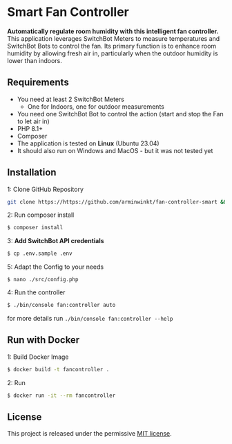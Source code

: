 # Smart Fan Controller

**Automatically regulate room humidity with this intelligent fan controller.**  
This application leverages SwitchBot Meters to measure temperatures and SwitchBot Bots to control the fan. Its primary function is to enhance room humidity by allowing fresh air in, particularly when the outdoor humidity is lower than indoors.

## Requirements

- You need at least 2 SwitchBot Meters
   - One for Indoors, one for outdoor measurements
- You need one SwitchBot Bot to control the action (start and stop the Fan to let air in)
- PHP 8.1+
- Composer
- The application is tested on **Linux** (Ubuntu 23.04)
- It should also run on Windows and MacOS - but it was not tested yet

## Installation

1: Clone GitHub Repository
```bash
git clone https://https://github.com/arminwinkt/fan-controller-smart && cd fan-controller-smart
```

2: Run composer install
```bash
$ composer install
```

3: **Add SwitchBot API credentials**
```bash
$ cp .env.sample .env
```

5: Adapt the Config to your needs
```
$ nano ./src/config.php
```

4: Run the controller
```bash
$ ./bin/console fan:controller auto
``` 
for more details run `./bin/console fan:controller --help`


## Run with Docker

1: Build Docker Image
```bash
$ docker build -t fancontroller .
```

2: Run
```bash
$ docker run -it --rm fancontroller
```


## License

This project is released under the permissive [MIT license](LICENSE.md).
